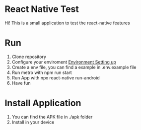 # React Native Test

Hi! This is a small application to test the react-native features


# Run 

 1. Clone repository
 2. Configure your enviroment [Environment Setting up](https://reactnative.dev/docs/environment-setup)
 3. Create a env file, you can find a example in .env.example file
 4. Run metro with npm run start
 5. Run App with npx react-native run-android
 6. Have fun

 # Install Application
 1. You can find the APK file in ./apk folder
 2. Install in your device